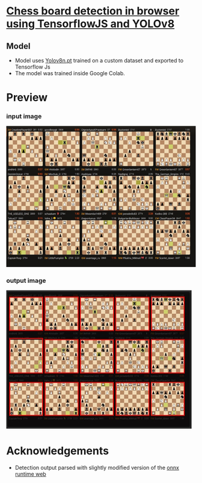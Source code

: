 # [Chess board detection in browser using TensorflowJS and YOLOv8](https://truekendor.github.io/chessboard-detection-in-browser/)

## Model
- Model uses [Yolov8n.pt](https://github.com/ultralytics/ultralytics) trained on a custom dataset and exported to Tensorflow Js
- The model was trained inside Google Colab.

# Preview
### input image
![preview input](https://github.com/truekendor/chessboard-detection-in-browser/blob/main/images/detection-preview-1.jpg) 

### output image
![preview output](https://github.com/truekendor/chessboard-detection-in-browser/blob/main/images/detection-preview-result-1.jpg)

# Acknowledgements
- Detection output parsed with slightly modified version of the [onnx runtime web](https://github.com/Hyuto/yolov8-onnxruntime-web)
